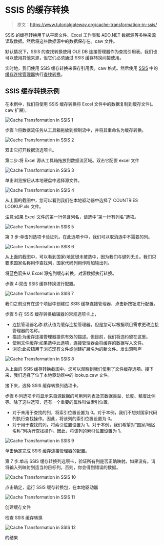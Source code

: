 # SSIS 的缓存转换

> 原文：<https://www.tutorialgateway.org/cache-transformation-in-ssis/>

SSIS 的缓存转换用于从平面文件、Excel 工作表和 ADO.NET 数据源等多种来源读取数据。然后将这些数据源中的数据保存在。caw 文件。

默认情况下，SSIS 的查找转换使用 OLE DB 连接管理器作为查找引用表。我们也可以使用其他来源，但它们必须通过 SSIS 缓存转换间接使用。

实时地，我们使用 SSIS 缓存转换来保存引用表。caw 格式。然后使用 [SSIS](https://www.tutorialgateway.org/ssis/) 中的[缓存连接管理器](https://www.tutorialgateway.org/cache-connection-manager-in-ssis/)执行[查找转换](https://www.tutorialgateway.org/lookup-transformation-in-ssis/)。

## SSIS 缓存转换示例

在本例中，我们将使用 SSIS 缓存转换将 Excel 文件中的数据复制到缓存文件(。caw 扩展)。

![Cache Transformation in SSIS 1](img/8cecf33df20d4f7cd91735ca214ebb34.png)

步骤 1:将数据流任务从工具箱拖放到控制流中，并将其重命名为缓存转换。

![Cache Transformation in SSIS 2](img/95ed770e39fe13abd19f172d37f01a77.png)

双击它打开数据流选项卡。

第二步:将 Excel 源从工具箱拖放到数据流区域。双击它配置 excel 文件

![Cache Transformation in SSIS 3](img/85415c4773e76e2c2c5111c58b1185be.png)

单击浏览按钮从本地硬盘中选择源文件。

![Cache Transformation in SSIS 4](img/12ba7c22eabf575bafccb272d24c870a.png)

从上面的截图中，您可以看到我们在本地驱动器中选择了 COUNTRIES LOOKUP.xls 文件。

注意:如果 Excel 文件的第一行包含列名，请选中“第一行有列名”选项。

![Cache Transformation in SSIS 5](img/efaa3d9fb5df960b83355b44a6dedc3e.png)

第 3 步:单击列选项卡验证列。在此选项卡中，我们可以取消选中不需要的列。

![Cache Transformation in SSIS 6](img/8173e0a71242a7bf3a72e5186232012b.png)

从上面的截图中，可以看到国家/地区键未被选中，因为我们与键列无关。我们只要求国家名称用作查找列，国家代码列用作附加输出列。

将蓝色箭头从 Excel 源拖到缓存转换，对源数据执行转换。

步骤 4:双击 SSIS 缓存转换进行配置。

![Cache Transformation in SSIS 7](img/cfa9ef40ddcc5aa1837bf84adf92ad3e.png)

我们之前没有在这个项目中创建过 SSIS 缓存连接管理器，点击新按钮进行配置。

步骤 5:在 SSIS 缓存转换编辑器的常规选项卡上，

*   连接管理器名称:默认值为缓存连接管理器。但是您可以根据项目需求更改连接管理器的名称。
*   描述:为缓存连接管理器提供有效的描述。但目前，我们将违约留在这里。
*   使用文件缓存:如果选中此选项，连接管理器会将缓存的数据写入文件。
*   浏览:此按钮用于浏览现有文件或创建扩展名为的新文件。发出鸦叫声

![Cache Transformation in SSIS 8](img/9c7a0f9454deb79366ee0f82392805a9.png)

从上面的 SSIS 缓存转换截图中，您可以观察到我们使用了文件缓存选项。接下来，我们选择了位于本地驱动器中的 lookup.caw 文件。

接下来，选择 SSIS 缓存转换列选项卡。

步骤 6:列选项卡将显示来自源数据的可用列列表及其数据类型、长度、精度比例等。除了这些选项，还有一个重要的属性叫做索引位置。

*   对于未用于查找的列，将索引位置设置为 0。对于本例，我们不想对国家代码列执行查找操作。因此，将该列的索引位置设置为 0。
*   对于用于查找的列，将索引位置设置为 1。对于本例，我们希望对“国家/地区名称”列执行查找操作。因此，将该列的索引位置设置为 1。

![Cache Transformation in SSIS 9](img/0c6a0cc6d293224f5138ea7d028c32c9.png)

单击确定完成 SSIS 缓存连接管理器的配置。

第 7 步:单击 SSIS 缓存转换列选项卡，验证所有列是否正确映射。如果没有，请将输入列映射到适当的目标列。否则，你会得到错误的数据。

![Cache Transformation in SSIS 10](img/b61adc511efde8b2391f9d1431dc4f74.png)

点击确定，运行 SSIS 缓存转换包，在本地驱动器

![Cache Transformation in SSIS 11](img/bfac85197d6b0f0e28fbf4a9969c9528.png)

创建缓存文件

检查 SSIS 缓存转换

![Cache Transformation in SSIS 12](img/6efe0f3633930e8d138e08aabe2aa1e5.png)

的结果